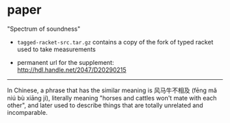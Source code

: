 paper
===

"Spectrum of soundness"

- `tagged-racket-src.tar.gz` contains a copy of the fork of typed racket
  used to take measurements

- permanent url for the supplement: <http://hdl.handle.net/2047/D20290215>


- - -

In Chinese, a phrase that has the similar meaning is 风马牛不相及 (fēng mǎ
niú bù xiāng jí), literally meaning "horses and cattles won't mate with each
other", and later used to describe things that are totally unrelated and
incomparable.

